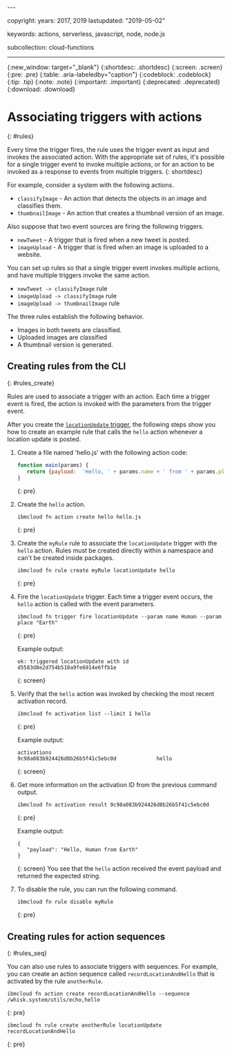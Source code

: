 <staging>---

copyright:
  years: 2017, 2019
lastupdated: "2019-05-02"

keywords: actions, serverless, javascript, node, node.js

subcollection: cloud-functions

---

{:new_window: target="_blank"}
{:shortdesc: .shortdesc}
{:screen: .screen}
{:pre: .pre}
{:table: .aria-labeledby="caption"}
{:codeblock: .codeblock}
{:tip: .tip}
{:note: .note}
{:important: .important}
{:deprecated: .deprecated}
{:download: .download}


# Associating triggers with actions
{: #rules}

Every time the trigger fires, the rule uses the trigger event as input and invokes the associated action. With the appropriate set of rules, it's possible for a single trigger event to invoke multiple actions, or for an action to be invoked as a response to events from multiple triggers.
{: shortdesc}

For example, consider a system with the following actions.
- `classifyImage` - An action that detects the objects in an image and classifies them.
- `thumbnailImage` - An action that creates a thumbnail version of an image.

Also suppose that two event sources are firing the following triggers.
- `newTweet` - A trigger that is fired when a new tweet is posted.
- `imageUpload` - A trigger that is fired when an image is uploaded to a website.

You can set up rules so that a single trigger event invokes multiple actions, and have multiple triggers invoke the same action.
- `newTweet -> classifyImage` rule
- `imageUpload -> classifyImage` rule
- `imageUpload -> thumbnailImage` rule

The three rules establish the following behavior.
- Images in both tweets are classified.
- Uploaded images are classified
- A thumbnail version is generated.


## Creating rules from the CLI
{: #rules_create}

Rules are used to associate a trigger with an action. Each time a trigger event is fired, the action is invoked with the parameters from the trigger event.

After you create the [`locationUpdate` trigger](#triggers_fire), the following steps show you how to create an example rule that calls the `hello` action whenever a location update is posted.

1. Create a file named 'hello.js' with the following action code:
    ```javascript
    function main(params) {
       return {payload:  'Hello, ' + params.name + ' from ' + params.place};
    }
    ```
    {: pre}

2. Create the `hello` action.
    ```
    ibmcloud fn action create hello hello.js
    ```
    {: pre}

3. Create the `myRule` rule to associate the `locationUpdate` trigger with the `hello` action. Rules must be created directly within a namespace and can't be created inside packages.
    ```
    ibmcloud fn rule create myRule locationUpdate hello
    ```
    {: pre}

4. Fire the `locationUpdate` trigger. Each time a trigger event occurs, the `hello` action is called with the event parameters.
    ```
    ibmcloud fn trigger fire locationUpdate --param name Human --param place "Earth"
    ```
    {: pre}

    Example output:
    ```
    ok: triggered locationUpdate with id d5583d8e2d754b518a9fe6914e6ffb1e
    ```
    {: screen}

5. Verify that the `hello` action was invoked by checking the most recent activation record.
    ```
    ibmcloud fn activation list --limit 1 hello
    ```
    {: pre}

    Example output:
    ```
    activations
    9c98a083b924426d8b26b5f41c5ebc0d             hello
    ```
    {: screen}

6. Get more information on the activation ID from the previous command output.
    ```
    ibmcloud fn activation result 9c98a083b924426d8b26b5f41c5ebc0d
    ```
    {: pre}

    Example output:
    ```
    {
       "payload": "Hello, Human from Earth"
    }
    ```
    {: screen}
    You see that the `hello` action received the event payload and returned the expected string.

7. To disable the rule, you can run the following command.
    ```
    ibmcloud fn rule disable myRule
    ```
    {: pre}


## Creating rules for action sequences
{: #rules_seq}

You can also use rules to associate triggers with sequences. For example, you can create an action sequence called `recordLocationAndHello` that is activated by the rule `anotherRule`.

```
ibmcloud fn action create recordLocationAndHello --sequence /whisk.system/utils/echo,hello
```
{: pre}

```
ibmcloud fn rule create anotherRule locationUpdate recordLocationAndHello
```
{: pre}
